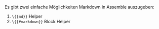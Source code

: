 Es gibt zwei einfache Möglichkeiten Markdown in Assemble auszugeben:

1. `\{{md}}` Helper
2. `\{{#markdown}}` Block Helper
